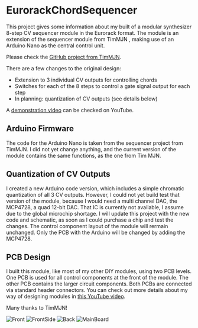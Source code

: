 # EurorackChordSequencer
This project gives some information about my built of a modular synthesizer 8-step CV sequencer module in the Eurorack format.
The module is an extension of the sequencer module from TimMJN , making use of an Arduino Nano as the central control unit.

Please check the [GitHub project from TimMJN](http://github.com/TimMJN/Arduino-Sequencer).

There are a few changes to the original design:
- Extension to 3 individual CV outputs for controlling chords
- Switches for each of the 8 steps to control a gate signal output for each step
- In planning: quantization of CV outputs (see details below)

A [demonstration video](https://youtu.be/u9PBp1COE9A) can be checked on YouTube.

## Arduino Firmware
The code for the Arduino Nano is taken from the sequencer project from TimMJN.
I did not yet change anything, and the current version of the module contains the same functions, as the one from Tim MJN.

## Quantization of CV Outputs
I created a new Arduino code version, which includes a simple chromatic quantization of all 3 CV outputs.
However, I could not yet build test that version of the module, because I would need a multi channel DAC, the MCP4728, a quad 12-bit DAC.
That IC is currently not available, I assume due to the global microchip shortage.
I will update this project with the new code and schematic, as soon as I could purchase a chip and test the changes.
The control component layout of the module will rermain unchanged. Only the PCB with the Arduino will be changed by adding the MCP4728.

## PCB Design
I built this module, like most of my other DIY modules, using two PCB levels. One PCB is used for all control components at the front of the module. The other PCB contains the larger circuit components.
Both PCBs are connected via standard header connectors.
You can check out more details about my way of designing modules in [this YouTube video](https://youtu.be/pXtuV9Pv-m4).

Many thanks to TimMJN!


![Front](https://user-images.githubusercontent.com/97026614/150731201-aff2b512-5bf7-41cf-ba18-e26e32674c4d.JPG)
![FrontSide](https://user-images.githubusercontent.com/97026614/150775298-86a71474-52ac-46d7-bc23-a0976e2a9e81.JPG)
![Back](https://user-images.githubusercontent.com/97026614/150775348-6887f31b-559f-4db2-9151-5f1113250aee.JPG)
![MainBoard](https://user-images.githubusercontent.com/97026614/150775392-d1e1c4a5-80a8-443a-8e66-608f4eda3d76.JPG)
